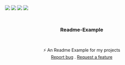 <p float="left">
<img align="middle" src="https://img.shields.io/github/contributors/corruptmemry/readme-example.svg?style=for-the-badge"/>
<img align="middle" src="https://img.shields.io/github/forks/corruptmemry/readme-example.svg?style=for-the-badge"/>
<img align="middle" src="https://img.shields.io/github/stars/corruptmemry/readme-example.svg?style=for-the-badge"/>
<img align="middle" src="https://img.shields.io/github/issues/corruptmemry/readme-example.svg?style=for-the-badge"/>
</p>
<br />
  <h3 align="center">Readme-Example</h3>
  <br />
  <p align="center">
  ⚡ An Readme Example for my projects
  <br />
  <a href="https://github.com/corruptmemry/readme-example/issues">Report bug</a>
  .
  <a href="https://github.com/corruptmemry/readme-example/issues">Request a feature</a>
  </p>
<br />
